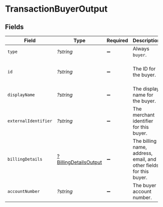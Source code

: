 # TransactionBuyerOutput


## Fields

| Field                                                              | Type                                                               | Required                                                           | Description                                                        | Example                                                            |
| ------------------------------------------------------------------ | ------------------------------------------------------------------ | ------------------------------------------------------------------ | ------------------------------------------------------------------ | ------------------------------------------------------------------ |
| `type`                                                             | *?string*                                                          | :heavy_minus_sign:                                                 | Always `buyer`.                                                    | buyer                                                              |
| `id`                                                               | *?string*                                                          | :heavy_minus_sign:                                                 | The ID for the buyer.                                              | fe26475d-ec3e-4884-9553-f7356683f7f9                               |
| `displayName`                                                      | *?string*                                                          | :heavy_minus_sign:                                                 | The display name for the buyer.                                    | John Doe                                                           |
| `externalIdentifier`                                               | *?string*                                                          | :heavy_minus_sign:                                                 | The merchant identifier for this buyer.                            | buyer-12345                                                        |
| `billingDetails`                                                   | [?BillingDetailsOutput](./BillingDetailsOutput.md)                 | :heavy_minus_sign:                                                 | The billing name, address, email, and other fields for this buyer. |                                                                    |
| `accountNumber`                                                    | *?string*                                                          | :heavy_minus_sign:                                                 | The buyer account number.                                          |                                                                    |